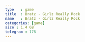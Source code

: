 ```yaml
---
type   : game
title  : Bratz - Girlz Really Rock
name   : Bratz - Girlz Really Rock
categories: [game]
size : 1.4 GB
telegram : 178
---
```



 